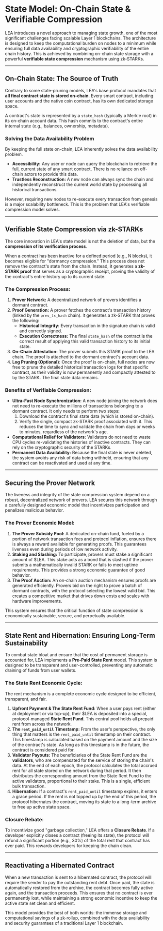 # State Model: On-Chain State & Verifiable Compression

LEA introduces a novel approach to managing state growth, one of the most significant challenges facing scalable Layer 1 blockchains. The architecture is designed to keep the computational burden on nodes to a minimum while ensuring full data availability and cryptographic verifiability of the entire chain history. This is achieved by combining on-chain state storage with a powerful **verifiable state compression** mechanism using zk-STARKs.

---

## On-Chain State: The Source of Truth

Contrary to some state-pruning models, LEA's base protocol mandates that **all final contract state is stored on-chain**. Every smart contract, including user accounts and the native coin contract, has its own dedicated storage space.

A contract's state is represented by a `state_hash` (typically a Merkle root) in its on-chain account data. This hash commits to the contract's entire internal state (e.g., balances, ownership, metadata).

### Solving the Data Availability Problem
By keeping the full state on-chain, LEA inherently solves the data availability problem.
- **Accessibility:** Any user or node can query the blockchain to retrieve the full, current state of any smart contract. There is no reliance on off-chain actors to provide this data.
- **Trustless Reconstruction:** A new node can always sync the chain and independently reconstruct the current world state by processing all historical transactions.

However, requiring new nodes to re-execute every transaction from genesis is a major scalability bottleneck. This is the problem that LEA's verifiable compression model solves.

---

## Verifiable State Compression via zk-STARKs

The core innovation in LEA's state model is not the deletion of data, but the **compression of its verification process**.

When a contract has been inactive for a defined period (e.g., N blocks), it becomes eligible for "dormancy compression." This process does not remove the contract's state from the chain. Instead, it generates a **zk-STARK proof** that serves as a cryptographic receipt, proving the validity of the contract's entire history up to its current state.

### The Compression Process:
1.  **Prover Network:** A decentralized network of provers identifies a dormant contract.
2.  **Proof Generation:** A prover fetches the contract's transaction history (linked by the `prev_tx_hash` chain). It generates a zk-STARK that proves the following:
    - **Historical Integrity:** Every transaction in the signature chain is valid and correctly signed.
    - **Execution Correctness:** The final `state_hash` of the contract is the correct result of applying this valid transaction history to its initial state.
3.  **On-Chain Attestation:** The prover submits this STARK proof to the LEA chain. The proof is attached to the dormant contract's account data.
4.  **Log Pruning (Optional):** Once the proof is on-chain, full nodes are now free to prune the detailed historical transaction logs for that specific contract, as their validity is now permanently and compactly attested to by the STARK. The final state data remains.

### Benefits of Verifiable Compression:
- **Ultra-Fast Node Synchronization:** A new node joining the network does not need to re-execute the millions of transactions belonging to a dormant contract. It only needs to perform two steps:
    1.  Download the contract's final state data (which is stored on-chain).
    2.  Verify the single, compact zk-STARK proof associated with it.
    This reduces the time to sync and validate the chain from days or weeks to minutes, regardless of the network's age.
- **Computational Relief for Validators:** Validators do not need to waste CPU cycles re-validating the histories of inactive contracts. They can rely on the cryptographic security of the STARKs.
- **Permanent Data Availability:** Because the final state is never deleted, the system avoids any risk of data being withheld, ensuring that any contract can be reactivated and used at any time.

---

## Securing the Prover Network

The liveness and integrity of the state compression system depend on a robust, decentralized network of provers. LEA secures this network through a carefully designed economic model that incentivizes participation and penalizes malicious behavior.

### The Prover Economic Model:
1.  **The Prover Subsidy Pool:** A dedicated on-chain fund, fueled by a portion of network transaction fees and protocol inflation, ensures there is always a reward available for generating proofs. This guarantees liveness even during periods of low network activity.
2.  **Staking and Slashing:** To participate, provers must stake a significant amount of $LEA. This stake acts as a bond that is slashed if the prover submits a mathematically invalid STARK or fails to meet uptime requirements. This provides a strong economic guarantee of good behavior.
3.  **The Proof Auction:** An on-chain auction mechanism ensures proofs are generated efficiently. Provers bid on the right to prove a batch of dormant contracts, with the protocol selecting the lowest valid bid. This creates a competitive market that drives down costs and scales with hardware improvements.

This system ensures that the critical function of state compression is economically sustainable, secure, and perpetually available.

---

## State Rent and Hibernation: Ensuring Long-Term Sustainability

To combat state bloat and ensure that the cost of permanent storage is accounted for, LEA implements a **Pre-Paid State Rent** model. This system is designed to be transparent and user-controlled, preventing any automatic draining of funds from user wallets.

### The State Rent Economic Cycle:
The rent mechanism is a complete economic cycle designed to be efficient, transparent, and fair.

1.  **Upfront Payment & The State Rent Fund:** When a user pays rent (either at deployment or via top-up), their $LEA is deposited into a special, protocol-managed **State Rent Fund**. This central pool holds all prepaid rent from across the network.
2.  **The `rent_paid_until` Timestamp:** From the user's perspective, the only thing that matters is the `rent_paid_until` timestamp on their contract. This timestamp is calculated based on the payment amount and the size of the contract's state. As long as this timestamp is in the future, the contract is considered paid for.
3.  **Validator Payouts:** The beneficiaries of the State Rent Fund are the **validators**, who are compensated for the service of storing the chain's data. At the end of each epoch, the protocol calculates the total accrued rent for all state stored on the network during that period. It then distributes the corresponding amount from the State Rent Fund to the active validators, proportional to their stake. This is a single, efficient bulk transaction.
4.  **Hibernation:** If a contract's `rent_paid_until` timestamp expires, it enters a grace period. If the rent is not topped up by the end of this period, the protocol hibernates the contract, moving its state to a long-term archive to free up active state space.

### Closure Rebate:
To incentivize good "garbage collection," LEA offers a **Closure Rebate**. If a developer explicitly closes a contract (freeing its state), the protocol will refund a significant portion (e.g., 30%) of the total rent that contract has ever paid. This rewards developers for keeping the chain clean.

---

## Reactivating a Hibernated Contract

When a new transaction is sent to a hibernated contract, the protocol will require the sender to pay the outstanding rent debt. Once paid, the state is automatically restored from the archive, the contract becomes fully active again, and the transaction proceeds. This ensures that no contract is ever permanently lost, while maintaining a strong economic incentive to keep the active state set clean and efficient.

This model provides the best of both worlds: the immense storage and computational savings of a zk-rollup, combined with the data availability and security guarantees of a traditional Layer 1 blockchain.
